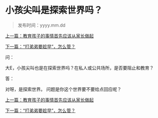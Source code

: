 # 小孩尖叫是探索世界吗？

> 发布时间：yyyy.mm.dd 

[上一篇：教育孩子的事情首先应该从家长做起](/education/article84)

[下一篇：“打弟弟要趁早”，怎么管？  ](/education/article86)



问：

大E，小孩尖叫也是在探索世界吗？在私人或公共场所，是否要阻止和教育？



答：

 对呀，是探索世界。 问题是你这个世界要不要给点回应呢？



[上一篇：教育孩子的事情首先应该从家长做起](/education/article84)

[下一篇：“打弟弟要趁早”，怎么管？  ](/education/article86)

